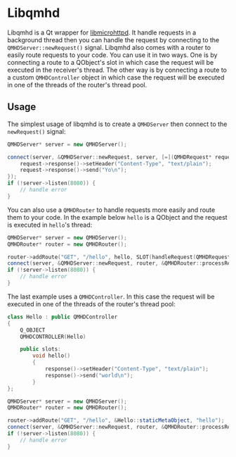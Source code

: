 Libqmhd
=======

Libqmhd is a Qt wrapper for [libmicrohttpd](http://www.gnu.org/software/libmicrohttpd/). It handle requests in a background thread then you can handle the request by connecting to the `QMHDServer::newRequest()` signal. Libqmhd also comes with a router to easily route requests to your code. You can use it in two ways. One is by connecting a route to a QObject's slot in which case the request will be executed in the receiver's thread. The other way is by connecting a route to a custom `QMHDController` object in which case the request will be executed in one of the threads of the router's thread pool.

Usage
-----

The simplest usage of libqmhd is to create a `QMHDServer` then connect to the `newRequest()` signal:
```c++
QMHDServer* server = new QMHDServer();

connect(server, &QMHDServer::newRequest, server, [=](QMHDRequest* request) {
    request->response()->setHeader("Content-Type", "text/plain");
    request->response()->send("Yo\n");
});
if (!server->listen(8080)) {
    // handle error
}
```

You can also use a `QMHDRouter` to handle requests more easily and route them to your code. In the example below `hello` is a QObject and the request is executed in `hello`'s thread:
```c++
QMHDServer* server = new QMHDServer();
QMHDRouter* router = new QMHDRouter();

router->addRoute("GET", "/hello", hello, SLOT(handleRequest(QMHDRequest*)));
connect(server, &QMHDServer::newRequest, router, &QMHDRouter::processRequest);
if (!server->listen(8080)) {
    // handle error
}
```

The last example uses a `QMHDController`. In this case the request will be executed in one of the threads of the router's thread pool:
```c++
class Hello : public QMHDController
{
    Q_OBJECT
    QMHDCONTROLLER(Hello)

    public slots:
        void hello()
        {
            response()->setHeader("Content-Type", "text/plain");
            response()->send("world\n");
        }
};

QMHDServer* server = new QMHDServer();
QMHDRouter* router = new QMHDRouter();

router->addRoute("GET", "/hello", &Hello::staticMetaObject, "hello");
connect(server, &QMHDServer::newRequest, router, &QMHDRouter::processRequest);
if (!server->listen(8080)) {
    // handle error
}
```
